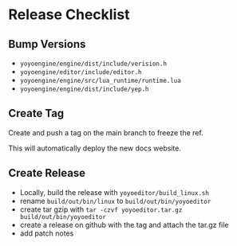 # Release Checklist

## Bump Versions

- `yoyoengine/engine/dist/include/verision.h`
- `yoyoengine/editor/include/editor.h`
- `yoyoengine/engine/src/lua_runtime/runtime.lua`
- `yoyoengine/engine/dist/include/yep.h`

## Create Tag

Create and push a tag on the main branch to freeze the ref.

This will automatically deploy the new docs website.

## Create Release

- Locally, build the release with `yoyoeditor/build_linux.sh`
- rename `build/out/bin/linux` to `build/out/bin/yoyoeditor`
- create tar gzip with `tar -czvf yoyoeditor.tar.gz build/out/bin/yoyoeditor`
- create a release on github with the tag and attach the tar.gz file
- add patch notes
